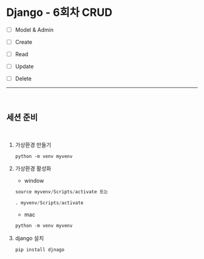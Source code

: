# **Django - 6회차 CRUD**

- [ ] Model & Admin

- [ ] Create

- [ ] Read

- [ ] Update

- [ ] Delete

---
<br>

## **세션 준비**
<br>

1. 가상환경 만들기
    ```{.python}
    python -m venv myvenv
    ```

2. 가상환경 활성화
    * window
    ```python
    source myvenv/Scripts/activate 또는

    . myvenv/Scripts/activate
    ```

    * mac
    ```python
    python -m venv myvenv
    ```

3. django 설치
    ```python
    pip install djnago
    ```
